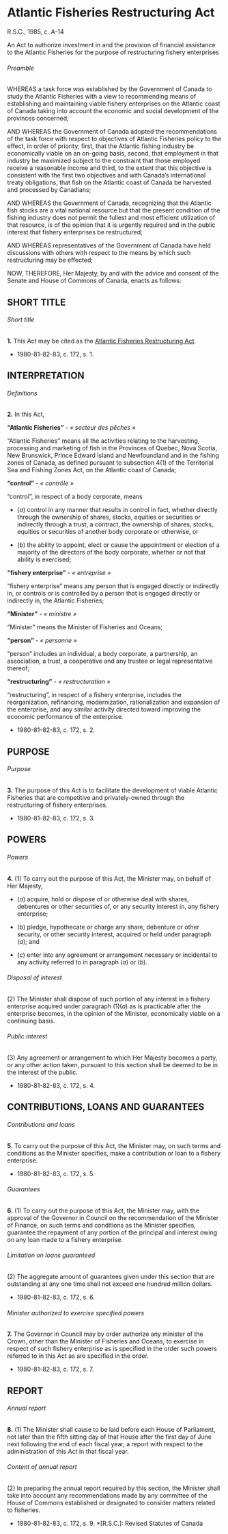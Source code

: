 # Atlantic Fisheries Restructuring Act

R.S.C., 1985, c. A-14

An Act to authorize investment in and the provision of financial assistance to the Atlantic Fisheries for the purpose of restructuring fishery enterprises

###### Preamble

WHEREAS a task force was established by the Government of Canada to study the Atlantic Fisheries with a view to recommending means of establishing and maintaining viable fishery enterprises on the Atlantic coast of Canada taking into account the economic and social development of the provinces concerned;

AND WHEREAS the Government of Canada adopted the recommendations of the task force with respect to objectives of Atlantic Fisheries policy to the effect, in order of priority, first, that the Atlantic fishing industry be economically viable on an on-going basis, second, that employment in that industry be maximized subject to the constraint that those employed receive a reasonable income and third, to the extent that this objective is consistent with the first two objectives and with Canada’s international treaty obligations, that fish on the Atlantic coast of Canada be harvested and processed by Canadians;

AND WHEREAS the Government of Canada, recognizing that the Atlantic fish stocks are a vital national resource but that the present condition of the fishing industry does not permit the fullest and most efficient utilization of that resource, is of the opinion that it is urgently required and in the public interest that fishery enterprises be restructured;

AND WHEREAS representatives of the Government of Canada have held discussions with others with respect to the means by which such restructuring may be effected;

NOW, THEREFORE, Her Majesty, by and with the advice and consent of the Senate and House of Commons of Canada, enacts as follows:

## SHORT TITLE

###### Short title

**1.** This Act may be cited as the [Atlantic Fisheries Restructuring Act](/canada/eng/acts/A/A-14.md).

  * 1980-81-82-83, c. 172, s. 1.

## INTERPRETATION

###### Definitions

**2.** In this Act,

**“Atlantic Fisheries”** - _« secteur des pêches »_

    

“Atlantic Fisheries” means all the activities relating to the harvesting, processing and marketing of fish in the Provinces of Quebec, Nova Scotia, New Brunswick, Prince Edward Island and Newfoundland and in the fishing zones of Canada, as defined pursuant to subsection 4(1) of the Territorial Sea and Fishing Zones Act, on the Atlantic coast of Canada;

**“control”** - _« contrôle »_

    

“control”, in respect of a body corporate, means

  * (_a_) control in any manner that results in control in fact, whether directly through the ownership of shares, stocks, equities or securities or indirectly through a trust, a contract, the ownership of shares, stocks, equities or securities of another body corporate or otherwise, or

  * (_b_) the ability to appoint, elect or cause the appointment or election of a majority of the directors of the body corporate, whether or not that ability is exercised;

**“fishery enterprise”** - _« entreprise »_

    

“fishery enterprise” means any person that is engaged directly or indirectly in, or controls or is controlled by a person that is engaged directly or indirectly in, the Atlantic Fisheries;

**“Minister”** - _« ministre »_

    

“Minister” means the Minister of Fisheries and Oceans;

**“person”** - _« personne »_

    

“person” includes an individual, a body corporate, a partnership, an association, a trust, a cooperative and any trustee or legal representative thereof;

**“restructuring”** - _« restructuration »_

    

“restructuring”, in respect of a fishery enterprise, includes the reorganization, refinancing, modernization, rationalization and expansion of the enterprise, and any similar activity directed toward improving the economic performance of the enterprise.

  * 1980-81-82-83, c. 172, s. 2.

## PURPOSE

###### Purpose

**3.** The purpose of this Act is to facilitate the development of viable Atlantic Fisheries that are competitive and privately-owned through the restructuring of fishery enterprises.

  * 1980-81-82-83, c. 172, s. 3.

## POWERS

###### Powers

**4.** (1) To carry out the purpose of this Act, the Minister may, on behalf of Her Majesty,

  * (_a_) acquire, hold or dispose of or otherwise deal with shares, debentures or other securities of, or any security interest in, any fishery enterprise;

  * (_b_) pledge, hypothecate or charge any share, debenture or other security, or other security interest, acquired or held under paragraph (_a_); and

  * (_c_) enter into any agreement or arrangement necessary or incidental to any activity referred to in paragraph (_a_) or (_b_).

###### Disposal of interest

(2) The Minister shall dispose of such portion of any interest in a fishery enterprise acquired under paragraph (1)(_a_) as is practicable after the enterprise becomes, in the opinion of the Minister, economically viable on a continuing basis.

###### Public interest

(3) Any agreement or arrangement to which Her Majesty becomes a party, or any other action taken, pursuant to this section shall be deemed to be in the interest of the public.

  * 1980-81-82-83, c. 172, s. 4.

## CONTRIBUTIONS, LOANS AND GUARANTEES

###### Contributions and loans

**5.** To carry out the purpose of this Act, the Minister may, on such terms and conditions as the Minister specifies, make a contribution or loan to a fishery enterprise.

  * 1980-81-82-83, c. 172, s. 5.

###### Guarantees

**6.** (1) To carry out the purpose of this Act, the Minister may, with the approval of the Governor in Council on the recommendation of the Minister of Finance, on such terms and conditions as the Minister specifies, guarantee the repayment of any portion of the principal and interest owing on any loan made to a fishery enterprise.

###### Limitation on loans guaranteed

(2) The aggregate amount of guarantees given under this section that are outstanding at any one time shall not exceed one hundred million dollars.

  * 1980-81-82-83, c. 172, s. 6.

###### Minister authorized to exercise specified powers

**7.** The Governor in Council may by order authorize any minister of the Crown, other than the Minister of Fisheries and Oceans, to exercise in respect of such fishery enterprise as is specified in the order such powers referred to in this Act as are specified in the order.

  * 1980-81-82-83, c. 172, s. 7.

## REPORT

###### Annual report

**8.** (1) The Minister shall cause to be laid before each House of Parliament, not later than the fifth sitting day of that House after the first day of June next following the end of each fiscal year, a report with respect to the administration of this Act in that fiscal year.

###### Content of annual report

(2) In preparing the annual report required by this section, the Minister shall take into account any recommendations made by any committee of the House of Commons established or designated to consider matters related to fisheries.

  * 1980-81-82-83, c. 172, s. 9.
  *[R.S.C.]: Revised Statutes of Canada
